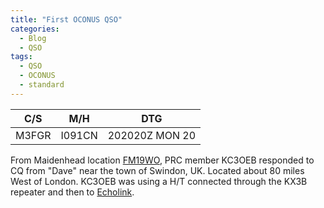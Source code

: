 ```yaml
---
title: "First OCONUS QSO"
categories:
  - Blog
  - QSO
tags:
  - QSO
  - OCONUS
  - standard
---
```


| C/S  | M/H | DTG |
|:-:|:-:|:-:|
| M3FGR  |  I091CN | 202020Z MON 20  |

From Maidenhead location [FM19WO][2], PRC member KC3OEB responded to CQ from "Dave" near the town of Swindon, UK.  Located about 80 miles West of London.  KC3OEB was using a H/T connected through the KX3B repeater and then to [Echolink][1].

[1]: http://www.echolink.org
[2]: https://www.karhukoti.com/maidenhead-grid-square-locator/?grid=FM19WO
